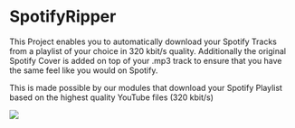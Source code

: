 # SpotifyRipper

This Project enables you to automatically download your Spotify Tracks from a playlist of your choice in 320 kbit/s quality.
Additionally the original Spotify Cover is added on top of your .mp3 track to ensure that you have the same feel like you would on Spotify.

This is made possible by our modules that download your Spotify Playlist based on the highest quality YouTube files (320 kbit/s)

<a href="https://github.com/Muezzin-ay/SpotifyRipper/graphs/contributors">
  <img src="https://contrib.rocks/image?repo=Muezzin-ay/SpotifyRipper" />
</a>

